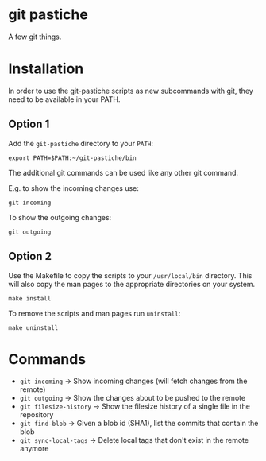 git pastiche
============

A few git things.

Installation
============

In order to use the git-pastiche scripts as new subcommands with git, 
they need to be available in your PATH.

Option 1
--------

Add the `git-pastiche` directory to your `PATH`:

    export PATH=$PATH:~/git-pastiche/bin

The additional git commands can be used like any other git command.

E.g. to show the incoming changes use:

    git incoming

To show the outgoing changes:

    git outgoing



Option 2
--------

Use the Makefile to copy the scripts to your `/usr/local/bin` directory.
This will also copy the man pages to the appropriate directories on your
system.

    make install

To remove the scripts and man pages run `uninstall`:

    make uninstall

Commands
========

* `git incoming` -> Show incoming changes (will fetch changes from the remote)
* `git outgoing` -> Show the changes about to be pushed to the remote
* `git filesize-history` -> Show the filesize history of a single file in the
  repository
* `git find-blob` -> Given a blob id (SHA1), list the commits that contain the
  blob
* `git sync-local-tags` -> Delete local tags that don't exist in the remote
  anymore
